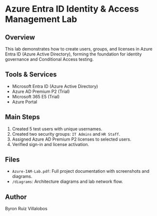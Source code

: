 # Azure Entra ID Identity & Access Management Lab

## Overview
This lab demonstrates how to create users, groups, and licenses in Azure Entra ID (Azure Active Directory), forming the foundation for identity governance and Conditional Access testing.

## Tools & Services
- Microsoft Entra ID (Azure Active Directory)
- Azure AD Premium P2 (Trial)
- Microsoft 365 E5 (Trial)
- Azure Portal

## Main Steps
1. Created 5 test users with unique usernames.
2. Created two security groups: `IT Admins` and `HR Staff`.
3. Assigned Azure AD Premium P2 licenses to selected users.
4. Verified sign-in and license activation.

## Files
- `Azure-IAM-Lab.pdf`: Full project documentation with screenshots and diagrams.
- `/diagrams`: Architecture diagrams and lab network flow.

## Author
Byron Ruiz Villalobos

